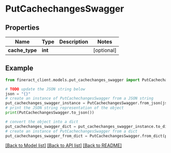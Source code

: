# PutCachechangesSwagger


## Properties

Name | Type | Description | Notes
------------ | ------------- | ------------- | -------------
**cache_type** | **int** |  | [optional] 

## Example

```python
from fineract_client.models.put_cachechanges_swagger import PutCachechangesSwagger

# TODO update the JSON string below
json = "{}"
# create an instance of PutCachechangesSwagger from a JSON string
put_cachechanges_swagger_instance = PutCachechangesSwagger.from_json(json)
# print the JSON string representation of the object
print(PutCachechangesSwagger.to_json())

# convert the object into a dict
put_cachechanges_swagger_dict = put_cachechanges_swagger_instance.to_dict()
# create an instance of PutCachechangesSwagger from a dict
put_cachechanges_swagger_from_dict = PutCachechangesSwagger.from_dict(put_cachechanges_swagger_dict)
```
[[Back to Model list]](../README.md#documentation-for-models) [[Back to API list]](../README.md#documentation-for-api-endpoints) [[Back to README]](../README.md)


